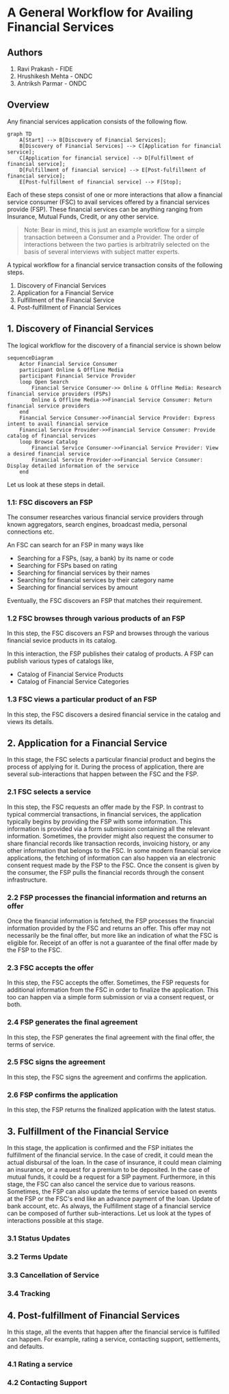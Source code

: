 # A General Workflow for Availing Financial Services

## Authors
1. Ravi Prakash - FIDE
2. Hrushikesh Mehta - ONDC
3. Antriksh Parmar - ONDC

## Overview

Any financial services application consists of the following flow. 

```mermaid
graph TD
    A[Start] --> B[Discovery of Financial Services];
    B[Discovery of Financial Services] --> C[Application for financial service];
    C[Application for financial service] --> D[Fulfillment of financial service];
    D[Fulfillment of financial service] --> E[Post-fulfillment of financial service];
    E[Post-fulfillment of financial service] --> F[Stop];
```

Each of these steps consist of one or more interactions that allow a financial service consumer (FSC) to avail services offered by a financial services provide (FSP). These financial services can be anything ranging from Insurance, Mutual Funds, Credit, or any other service. 

> Note: Bear in mind, this is just an example workflow for a simple transaction between a Consumer and a Provider. The order of interactions between the two parties is arbitratrily selected on the basis of several interviews with subject matter experts.

A typical workflow for a financial service transaction consits of the following steps.
1. Discovery of Financial Services
2. Application for a Financial Service
3. Fulfillment of the Financial Service
4. Post-fulfillment of Financial Services

## 1. Discovery of Financial Services

The logical workflow for the discovery of a financial service is shown below

```mermaid
sequenceDiagram
    Actor Financial Service Consumer
    participant Online & Offline Media
    participant Financial Service Provider
    loop Open Search
        Financial Service Consumer->> Online & Offline Media: Research financial service providers (FSPs)
        Online & Offline Media->>Financial Service Consumer: Return financial service providers
    end
    Financial Service Consumer->>Financial Service Provider: Express intent to avail financial service
    Financial Service Provider->>Financial Service Consumer: Provide catalog of financial services
    loop Browse Catalog
        Financial Service Consumer->>Financial Service Provider: View a desired financial service
        Financial Service Provider->>Financial Service Consumer: Display detailed information of the service
    end
```

Let us look at these steps in detail. 

### 1.1: FSC discovers an FSP 
The consumer researches various financial service providers through known  aggregators, search engines, broadcast media, personal connections etc. 

An FSC can search for an FSP in many ways like
- Searching for a FSPs, (say, a bank) by its name or code
- Searching for FSPs based on rating
- Searching for financial services by their names
- Searching for financial services by their category name
- Searching for financial services by amount

Eventually, the FSC discovers an FSP that matches their requirement.

### 1.2 FSC browses through various products of an FSP
In this step, the FSC discovers an FSP and browses through the various financial sevice products in its catalog.

In this interaction, the FSP publishes their catalog of products. A FSP can publish various types of catalogs like,
- Catalog of Financial Service Products
- Catalog of Financial Service Categories

### 1.3 FSC views a particular product of an FSP
In this step, the FSC discovers a desired financial service in the catalog and views its details. 

## 2. Application for a Financial Service
In this stage, the FSC selects a particular financial product and begins the process of applying for it. During the process of application, there are several sub-interactions that happen between the FSC and the FSP. 

### 2.1 FSC selects a service
In this step, the FSC requests an offer made by the FSP. In contrast to typical commercial transactions, in financial services, the application typically begins by providing the FSP with some information. This information is provided via a form submission containing all the relevant information. Sometimes, the provider might also request the consumer to share financial records like  transaction records, invoicing history, or any other information that belongs to the FSC. In some modern financial service applications, the fetching of information can also happen via an electronic consent request made by the FSP to the FSC. Once the consent is given by the consumer, the FSP pulls the financial records through the consent infrastructure.

### 2.2 FSP processes the financial information and returns an offer
Once the financial information is fetched, the FSP processes the financial information provided by the FSC and returns an offer. This offer may not necessarily be the final offer, but more like an indication of what the FSC is eligible for. Receipt of an offer is not a guarantee of the final offer made by the FSP to the FSC.

### 2.3 FSC accepts the offer
In this step, the FSC accepts the offer. Sometimes, the FSP requests for additional information from the FSC in order to finalize the application. This too can happen via a simple form submission or via a consent request, or both. 

### 2.4 FSP generates the final agreement
In this step, the FSP generates the final agreement with the final offer, the terms of service.

### 2.5 FSC signs the agreement
In this step, the FSC signs the agreement and confirms the application.

### 2.6 FSP confirms the application
In this step, the FSP returns the finalized application with the latest status.

## 3. Fulfillment of the Financial Service
In this stage, the application is confirmed and the FSP initiates the fulfillment of the financial service. In the case of credit, it could mean the actual disbursal of the loan. In the case of insurance, it could mean claiming an insurance, or a request for a premium to be deposited. In the case of mutual funds, it could be a request for a SIP payment. Furthermore, in this stage, the FSC can also cancel the service due to various reasons. Sometimes, the FSP can also update the terms of service based on events at the FSP or the FSC's end like an advance payment of the loan. Update of bank account, etc. As always, the Fulfillment stage of a financial service can be composed of further sub-interactions. Let us look at the types of interactions possible at this stage. 

### 3.1 Status Updates

### 3.2 Terms Update

### 3.3 Cancellation of Service

### 3.4 Tracking

## 4. Post-fulfillment of Financial Services
In this stage, all the events that happen after the financial service is fulfilled can happen. For example, rating a service, contacting support, settlements, and defaults. 

### 4.1 Rating a service

### 4.2 Contacting Support



